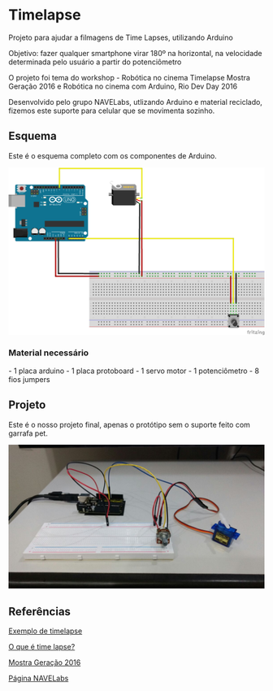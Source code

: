 # Timelapse

Projeto para ajudar a filmagens de Time Lapses, utilizando Arduino

Objetivo: fazer qualquer smartphone virar 180º na horizontal, na velocidade determinada pelo usuário a partir do potenciômetro

O projeto foi tema do workshop - Robótica no cinema Timelapse Mostra Geração 2016 e Robótica no cinema com Arduino, Rio Dev Day 2016

Desenvolvido pelo grupo NAVELabs, utlizando Arduino e material reciclado, fizemos este suporte para celular que se movimenta sozinho.

<h2>Esquema</h2>
Este é o esquema completo com os componentes de Arduino.

![alt tag](https://github.com/LucasSoaress/TimelapseArduino/blob/master/images/esquema.png)

<h3>Material necessário</h3>
  - 1 placa arduino
  - 1 placa protoboard
  - 1 servo motor
  - 1 potenciômetro
  - 8 fios jumpers

<h2>Projeto</h2>
Este é o nosso  projeto final, apenas o protótipo sem o suporte feito com garrafa pet.


![alt tag](https://github.com/LucasSoaress/TimelapseArduino/blob/master/images/image1.jpeg?raw=true)

<h2>Referências</h2>

[Exemplo de timelapse](https://www.youtube.com/watch?v=LkSNeEAtF8I "Time Lapse Horizontal Slider Effect")

[O que é time lapse?](http://maquinna.com.br/blog/referencia/339/o-que-e-time-lapse/ "O que é time lapse?")

[Mostra Geração 2016](http://www.festivaldorio.com.br/br/noticias/inscricoes-abertas-para-as-oficinas-geracao-de-2016 "Conheça o Mostra Geração")

[Página NAVELabs](http://fb.com/navelabs)
